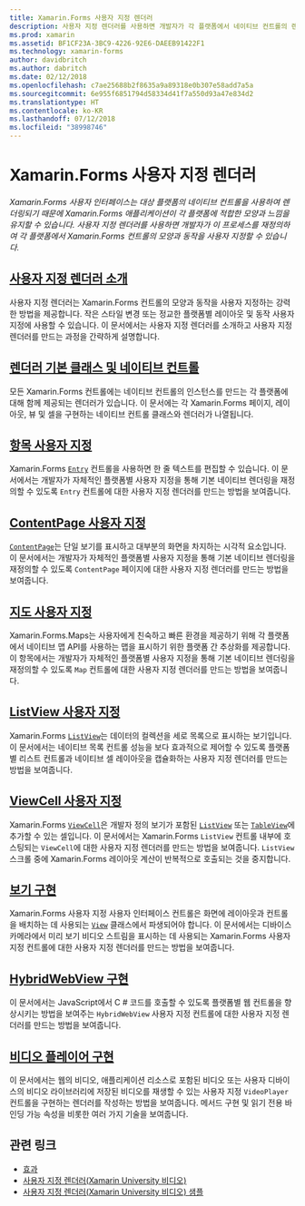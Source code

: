 ```yaml
---
title: Xamarin.Forms 사용자 지정 렌더러
description: 사용자 지정 렌더러를 사용하면 개발자가 각 플랫폼에서 네이티브 컨트롤의 렌더링을 재정의하여 Xamarin.Forms 컨트롤의 모양과 동작을 사용자 지정할 수 있습니다.
ms.prod: xamarin
ms.assetid: BF1CF23A-3BC9-4226-92E6-DAEEB91422F1
ms.technology: xamarin-forms
author: davidbritch
ms.author: dabritch
ms.date: 02/12/2018
ms.openlocfilehash: c7ae25688b2f8635a9a89318e0b307e58add7a5a
ms.sourcegitcommit: 6e955f6851794d58334d41f7a550d93a47e834d2
ms.translationtype: HT
ms.contentlocale: ko-KR
ms.lasthandoff: 07/12/2018
ms.locfileid: "38998746"
---
```

# <a name="xamarinforms-custom-renderers"></a>Xamarin.Forms 사용자 지정 렌더러

_Xamarin.Forms 사용자 인터페이스는 대상 플랫폼의 네이티브 컨트롤을 사용하여 렌더링되기 때문에 Xamarin.Forms 애플리케이션이 각 플랫폼에 적합한 모양과 느낌을 유지할 수 있습니다. 사용자 지정 렌더러를 사용하면 개발자가 이 프로세스를 재정의하여 각 플랫폼에서 Xamarin.Forms 컨트롤의 모양과 동작을 사용자 지정할 수 있습니다._

## <a name="introduction-to-custom-renderersintroductionmd"></a>[사용자 지정 렌더러 소개](introduction.md)

사용자 지정 렌더러는 Xamarin.Forms 컨트롤의 모양과 동작을 사용자 지정하는 강력한 방법을 제공합니다. 작은 스타일 변경 또는 정교한 플랫폼별 레이아웃 및 동작 사용자 지정에 사용할 수 있습니다. 이 문서에서는 사용자 지정 렌더러를 소개하고 사용자 지정 렌더러를 만드는 과정을 간략하게 설명합니다.

## <a name="renderer-base-classes-and-native-controlsrenderersmd"></a>[렌더러 기본 클래스 및 네이티브 컨트롤](renderers.md)

모든 Xamarin.Forms 컨트롤에는 네이티브 컨트롤의 인스턴스를 만드는 각 플랫폼에 대해 함께 제공되는 렌더러가 있습니다. 이 문서에는 각 Xamarin.Forms 페이지, 레이아웃, 뷰 및 셀을 구현하는 네이티브 컨트롤 클래스와 렌더러가 나열됩니다.

## <a name="customizing-an-entryentrymd"></a>[항목 사용자 지정](entry.md)

Xamarin.Forms [`Entry`](xref:Xamarin.Forms.Entry) 컨트롤을 사용하면 한 줄 텍스트를 편집할 수 있습니다. 이 문서에서는 개발자가 자체적인 플랫폼별 사용자 지정을 통해 기본 네이티브 렌더링을 재정의할 수 있도록 `Entry` 컨트롤에 대한 사용자 지정 렌더러를 만드는 방법을 보여줍니다.

## <a name="customizing-a-contentpagecontentpagemd"></a>[ContentPage 사용자 지정](contentpage.md)

[`ContentPage`](xref:Xamarin.Forms.ContentPage)는 단일 보기를 표시하고 대부분의 화면을 차지하는 시각적 요소입니다. 이 문서에서는 개발자가 자체적인 플랫폼별 사용자 지정을 통해 기본 네이티브 렌더링을 재정의할 수 있도록 `ContentPage` 페이지에 대한 사용자 지정 렌더러를 만드는 방법을 보여줍니다.

## <a name="customizing-a-mapmapindexmd"></a>[지도 사용자 지정](map/index.md)

Xamarin.Forms.Maps는 사용자에게 친숙하고 빠른 환경을 제공하기 위해 각 플랫폼에서 네이티브 맵 API를 사용하는 맵을 표시하기 위한 플랫폼 간 추상화를 제공합니다. 이 항목에서는 개발자가 자체적인 플랫폼별 사용자 지정을 통해 기본 네이티브 렌더링을 재정의할 수 있도록 `Map` 컨트롤에 대한 사용자 지정 렌더러를 만드는 방법을 보여줍니다.

## <a name="customizing-a-listviewlistviewmd"></a>[ListView 사용자 지정](listview.md)

Xamarin.Forms [`ListView`](xref:Xamarin.Forms.ListView)는 데이터의 컬렉션을 세로 목록으로 표시하는 보기입니다. 이 문서에서는 네이티브 목록 컨트롤 성능을 보다 효과적으로 제어할 수 있도록 플랫폼별 리스트 컨트롤과 네이티브 셀 레이아웃을 캡슐화하는 사용자 지정 렌더러를 만드는 방법을 보여줍니다.

## <a name="customizing-a-viewcellviewcellmd"></a>[ViewCell 사용자 지정](viewcell.md)

Xamarin.Forms [`ViewCell`](xref:Xamarin.Forms.ViewCell)은 개발자 정의 보기가 포함된 [`ListView`](xref:Xamarin.Forms.ListView) 또는 [`TableView`](xref:Xamarin.Forms.TableView)에 추가할 수 있는 셀입니다. 이 문서에서는 Xamarin.Forms `ListView` 컨트롤 내부에 호스팅되는 `ViewCell`에 대한 사용자 지정 렌더러를 만드는 방법을 보여줍니다. `ListView` 스크롤 중에 Xamarin.Forms 레이아웃 계산이 반복적으로 호출되는 것을 중지합니다.

## <a name="implementing-a-viewviewmd"></a>[보기 구현](view.md)

Xamarin.Forms 사용자 지정 사용자 인터페이스 컨트롤은 화면에 레이아웃과 컨트롤을 배치하는 데 사용되는 [`View`](xref:Xamarin.Forms.View) 클래스에서 파생되어야 합니다. 이 문서에서는 디바이스 카메라에서 미리 보기 비디오 스트림을 표시하는 데 사용되는 Xamarin.Forms 사용자 지정 컨트롤에 대한 사용자 지정 렌더러를 만드는 방법을 보여줍니다.

## <a name="implementing-a-hybridwebviewhybridwebviewmd"></a>[HybridWebView 구현](hybridwebview.md)

이 문서에서는 JavaScript에서 C # 코드를 호출할 수 있도록 플랫폼별 웹 컨트롤을 향상시키는 방법을 보여주는 `HybridWebView` 사용자 지정 컨트롤에 대한 사용자 지정 렌더러를 만드는 방법을 보여줍니다.

## <a name="implementing-a-video-playervideo-playerindexmd"></a>[비디오 플레이어 구현](video-player/index.md)

이 문서에서는 웹의 비디오, 애플리케이션 리소스로 포함된 비디오 또는 사용자 디바이스의 비디오 라이브러리에 저장된 비디오를 재생할 수 있는 사용자 지정 `VideoPlayer` 컨트롤을 구현하는 렌더러를 작성하는 방법을 보여줍니다. 메서드 구현 및 읽기 전용 바인딩 가능 속성을 비롯한 여러 가지 기술을 보여줍니다.


## <a name="related-links"></a>관련 링크

- [효과](~/xamarin-forms/app-fundamentals/effects/index.md)
- [사용자 지정 렌더러(Xamarin University 비디오)](https://developer.xamarin.com/videos/cross-platform/xamarinforms-custom-renderers/)
- [사용자 지정 렌더러(Xamarin University 비디오) 샘플](http://bit.ly/xf-customrenderer)
